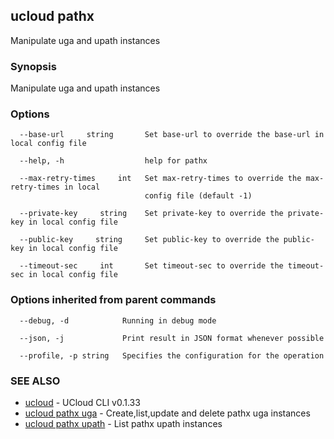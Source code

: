 ## ucloud pathx

Manipulate uga and upath instances

### Synopsis

Manipulate uga and upath instances

### Options

```
  --base-url     string       Set base-url to override the base-url in local config file 

  --help, -h                  help for pathx 

  --max-retry-times     int   Set max-retry-times to override the max-retry-times in local
                              config file (default -1) 

  --private-key     string    Set private-key to override the private-key in local config file 

  --public-key     string     Set public-key to override the public-key in local config file 

  --timeout-sec     int       Set timeout-sec to override the timeout-sec in local config file 

```

### Options inherited from parent commands

```
  --debug, -d            Running in debug mode 

  --json, -j             Print result in JSON format whenever possible 

  --profile, -p string   Specifies the configuration for the operation 

```

### SEE ALSO

* [ucloud](cli/cmd/ucloud)	 - UCloud CLI v0.1.33
* [ucloud pathx uga](cli/cmd/ucloud/pathx/uga)	 - Create,list,update and delete pathx uga instances
* [ucloud pathx upath](cli/cmd/ucloud/pathx/upath)	 - List pathx upath instances


